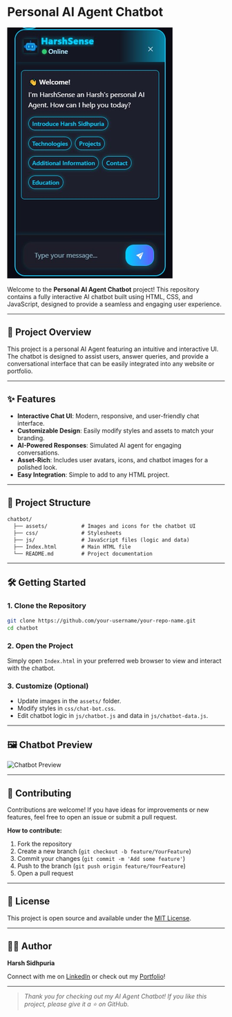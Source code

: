 # Personal AI Agent Chatbot

![Chatbot UI](https://github.com/Hrsh-Sidhpuria/AI-Agent-Chatbot/blob/main/AI%20Agent%20image.jpg?raw=true)

Welcome to the **Personal AI Agent Chatbot** project! This repository contains a fully interactive AI chatbot built using HTML, CSS, and JavaScript, designed to provide a seamless and engaging user experience.

---

## 🚀 Project Overview

This project is a personal AI Agent featuring an intuitive and interactive UI. The chatbot is designed to assist users, answer queries, and provide a conversational interface that can be easily integrated into any website or portfolio.

---

## ✨ Features

- **Interactive Chat UI**: Modern, responsive, and user-friendly chat interface.
- **Customizable Design**: Easily modify styles and assets to match your branding.
- **AI-Powered Responses**: Simulated AI agent for engaging conversations.
- **Asset-Rich**: Includes user avatars, icons, and chatbot images for a polished look.
- **Easy Integration**: Simple to add to any HTML project.

---

## 📂 Project Structure

```
chatbot/
  ├── assets/           # Images and icons for the chatbot UI
  ├── css/              # Stylesheets
  ├── js/               # JavaScript files (logic and data)
  ├── Index.html        # Main HTML file
  └── README.md         # Project documentation
```

---

## 🛠️ Getting Started

### 1. Clone the Repository

```bash
git clone https://github.com/your-username/your-repo-name.git
cd chatbot
```

### 2. Open the Project

Simply open `Index.html` in your preferred web browser to view and interact with the chatbot.

### 3. Customize (Optional)

- Update images in the `assets/` folder.
- Modify styles in `css/chat-bot.css`.
- Edit chatbot logic in `js/chatbot.js` and data in `js/chatbot-data.js`.

---

## 🖼️ Chatbot Preview

![Chatbot Preview](ahttps://github.com/Hrsh-Sidhpuria/AI-Agent-Chatbot/blob/main/AI%20Agent.jpg?raw=true)

---

## 🤝 Contributing

Contributions are welcome! If you have ideas for improvements or new features, feel free to open an issue or submit a pull request.

**How to contribute:**

1. Fork the repository
2. Create a new branch (`git checkout -b feature/YourFeature`)
3. Commit your changes (`git commit -m 'Add some feature'`)
4. Push to the branch (`git push origin feature/YourFeature`)
5. Open a pull request

---

## 📄 License

This project is open source and available under the [MIT License](LICENSE).

---

## 🙋‍♂️ Author

**Harsh Sidhpuria**

Connect with me on [LinkedIn](https://in.linkedin.com/in/harsh-sidhpuria-26a0b62b8) or check out my [Portfolio](https://harsh-sidhpuria-portfolio.netlify.app/)!

---

> _Thank you for checking out my AI Agent Chatbot! If you like this project, please give it a ⭐ on GitHub._
